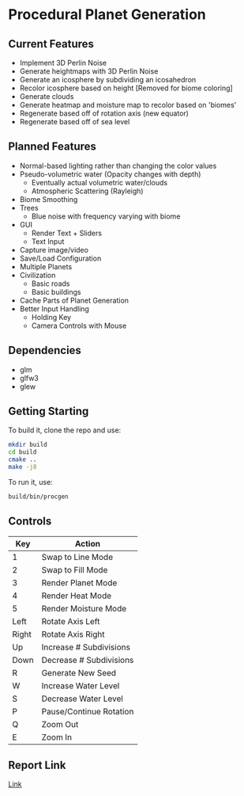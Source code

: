 # Procedural Planet Generation
## Current Features
- Implement 3D Perlin Noise
- Generate heightmaps with 3D Perlin Noise
- Generate an icosphere by subdividing an icosahedron
- Recolor icosphere based on height \[Removed for biome coloring\]
- Generate clouds
- Generate heatmap and moisture map to recolor based on 'biomes'
- Regenerate based off of rotation axis (new equator)
- Regenerate based off of sea level
## Planned Features
- Normal-based lighting rather than changing the color values
- Pseudo-volumetric water (Opacity changes with depth)
  - Eventually actual volumetric water/clouds
  - Atmospheric Scattering (Rayleigh)
- Biome Smoothing
- Trees
  - Blue noise with frequency varying with biome
- GUI
  - Render Text + Sliders
  - Text Input
- Capture image/video
- Save/Load Configuration
- Multiple Planets
- Civilization
  - Basic roads
  - Basic buildings
- Cache Parts of Planet Generation
- Better Input Handling
  - Holding Key
  - Camera Controls with Mouse
## Dependencies
- glm
- glfw3
- glew
## Getting Starting
To build it, clone the repo and use:
```bash
mkdir build
cd build
cmake ..
make -j8
```
To run it, use:
```bash
build/bin/procgen
```
## Controls
| Key   | Action                  |
| ----- | ----------------------- |
| 1     | Swap to Line Mode       |
| 2     | Swap to Fill Mode       |
| 3     | Render Planet Mode      |
| 4     | Render Heat Mode        |
| 5     | Render Moisture Mode    |
| Left  | Rotate Axis Left        |
| Right | Rotate Axis Right       |
| Up    | Increase # Subdivisions |
| Down  | Decrease # Subdivisions |
| R     | Generate New Seed       |
| W     | Increase Water Level    |
| S     | Decrease Water Level    |
| P     | Pause/Continue Rotation |
| Q     | Zoom Out                |
| E     | Zoom In                 |
## Report Link
[Link](https://quangmire.github.io/projects/procedural-planets)
